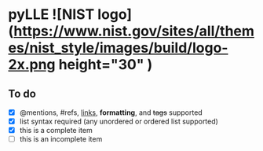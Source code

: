# pyLLE ![NIST logo](https://www.nist.gov/sites/all/themes/nist_style/images/build/logo-2x.png height="30" )



## To do

- [x] @mentions, #refs, [links](), **formatting**, and <del>tags</del> supported
- [x] list syntax required (any unordered or ordered list supported)
- [x] this is a complete item
- [ ] this is an incomplete item
